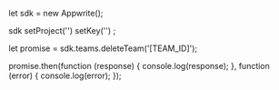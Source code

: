 let sdk = new Appwrite();

sdk
    setProject('')
    setKey('')
;

let promise = sdk.teams.deleteTeam('[TEAM_ID]');

promise.then(function (response) {
    console.log(response);
}, function (error) {
    console.log(error);
});